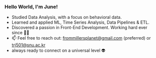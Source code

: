 ### Hello World, I'm June!

-  Studied Data Analysis, with a focus on behavioral data.
-  Learned and applied ML, Time Series Analysis, Data Pipelines & ETL.
-  Discovered a passion in Front-End Development. Working hard ever since 🏋️‍♂️
-  📫 Feel free to reach out: frommillersplanet@gmail.com (preferred) or trj501@snu.ac.kr
-  always ready to connect on a universal level 👽

<!---
millersplanet/millersplanet is a ✨ special ✨ repository because its `README.md` (this file) appears on your GitHub profile.
You can click the Preview link to take a look at your changes.
--->
